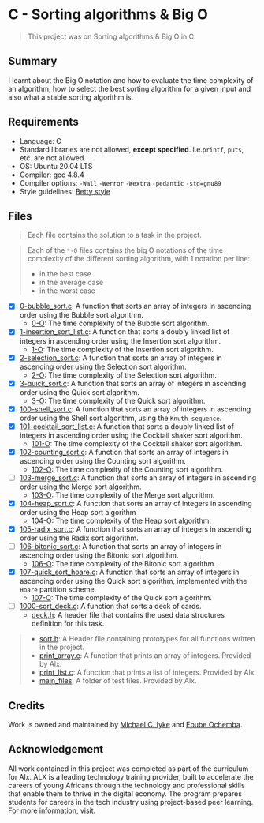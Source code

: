# C - Sorting algorithms & Big O

> This project was on Sorting algorithms & Big O in C.

## Summary

I learnt about the Big O notation and how to evaluate the time complexity of an algorithm, how to select the best sorting algorithm for a given input and also what a stable sorting algorithm is.

## Requirements

- Language: C
- Standard libraries are not allowed, **except specified**. i.e.`printf`, `puts`, etc. are not allowed.
- OS: Ubuntu 20.04 LTS
- Compiler: gcc 4.8.4
- Compiler options: `-Wall` `-Werror` `-Wextra` `-pedantic` `-std=gnu89`
- Style guidelines: [Betty style](https://github.com/holbertonschool/Betty/wiki)

## Files

> Each file contains the solution to a task in the project.

> Each of the `*-O` files contains the big O notations of the time complexity of the different sorting algorithm, with 1 notation per line:
>	- in the best case
>	- in the average case
>	- in the worst case

- [x] [0-bubble_sort.c](https://github.com/Ebube-Ochemba/sorting_algorithms/blob/master/0-bubble_sort.c): A function that sorts an array of integers in ascending order using the Bubble sort algorithm.
	- [0-O](https://github.com/Ebube-Ochemba/sorting_algorithms/blob/master/0-O): The time complexity of the Bubble sort algorithm.
- [x] [1-insertion_sort_list.c](https://github.com/Ebube-Ochemba/sorting_algorithms/blob/master/1-insertion_sort_list.c): A function that sorts a doubly linked list of integers in ascending order using the Insertion sort algorithm.
	- [1-O](https://github.com/Ebube-Ochemba/sorting_algorithms/blob/master/1-O): The time complexity of the Insertion sort algorithm.
- [x] [2-selection_sort.c](https://github.com/Ebube-Ochemba/sorting_algorithms/blob/master/2-selection_sort.c): A function that sorts an array of integers in ascending order using the Selection sort algorithm.
	- [2-O](https://github.com/Ebube-Ochemba/sorting_algorithms/blob/master/2-O): The time complexity of the Selection sort algorithm.
- [x] [3-quick_sort.c](https://github.com/Ebube-Ochemba/sorting_algorithms/blob/master/3-quick_sort.c): A function that sorts an array of integers in ascending order using the Quick sort algorithm.
	- [3-O](https://github.com/Ebube-Ochemba/sorting_algorithms/blob/master/3-O): The time complexity of the Quick sort algorithm.
- [x] [100-shell_sort.c](https://github.com/Ebube-Ochemba/sorting_algorithms/blob/master/100-shell_sort.c): A function that sorts an array of integers in ascending order using the Shell sort algorithm, using the `Knuth sequence`.
- [x] [101-cocktail_sort_list.c](https://github.com/Ebube-Ochemba/sorting_algorithms/blob/master/101-cocktail_sort_list.c): A function that sorts a doubly linked list of integers in ascending order using the Cocktail shaker sort algorithm.
	- [101-O](https://github.com/Ebube-Ochemba/sorting_algorithms/blob/master/101-O): The time complexity of the Cocktail shaker sort algorithm.
- [x] [102-counting_sort.c](https://github.com/Ebube-Ochemba/sorting_algorithms/blob/master/102-counting_sort.c): A function that sorts an array of integers in ascending order using the Counting sort algorithm.
	- [102-O](https://github.com/Ebube-Ochemba/sorting_algorithms/blob/master/102-O): The time complexity of the Counting sort algorithm.
- [ ] [103-merge_sort.c](https://github.com/Ebube-Ochemba/sorting_algorithms/blob/master/103-merge_sort.c): A function that sorts an array of integers in ascending order using the Merge sort algorithm.
	- [103-O](https://github.com/Ebube-Ochemba/sorting_algorithms/blob/master/102-O): The time complexity of the Merge sort algorithm.
- [x] [104-heap_sort.c](https://github.com/Ebube-Ochemba/sorting_algorithms/blob/master/104-heap_sort.c): A function that sorts an array of integers in ascending order using the Heap sort algorithm
	- [104-O](https://github.com/Ebube-Ochemba/sorting_algorithms/blob/master/104-O): The time complexity of the Heap sort algorithm.
- [x] [105-radix_sort.c](https://github.com/Ebube-Ochemba/sorting_algorithms/blob/master/105-radix_sort.c): A function that sorts an array of integers in ascending order using the Radix sort algorithm.
- [ ] [106-bitonic_sort.c](https://github.com/Ebube-Ochemba/sorting_algorithms/blob/master/106-bitonic_sort.c): A function that sorts an array of integers in ascending order using the Bitonic sort algorithm.
	- [106-O](https://github.com/Ebube-Ochemba/sorting_algorithms/blob/master/106-O): The time complexity of the Bitonic sort algorithm.
- [x] [107-quick_sort_hoare.c](https://github.com/Ebube-Ochemba/sorting_algorithms/blob/master/107-quick_sort_hoare.c): A function that sorts an array of integers in ascending order using the Quick sort algorithm, implemented with the `Hoare` partition scheme.
	- [107-O](https://github.com/Ebube-Ochemba/sorting_algorithms/blob/master/107-O): The time complexity of the Quick sort algorithm.
- [ ] [1000-sort_deck.c](https://github.com/Ebube-Ochemba/sorting_algorithms/blob/master/1000-sort_deck.c): A function that sorts a deck of cards.
	- [deck.h](https://github.com/Ebube-Ochemba/sorting_algorithms/blob/master/deck.h): A header file that contains the used data structures definition for this task.

> - [sort.h](https://github.com/Ebube-Ochemba/sorting_algorithms/blob/master/sort.h): A Header file containing prototypes for all functions written in the project.
> - [print_array.c](https://github.com/Ebube-Ochemba/sorting_algorithms/blob/master/print_array.c): A function that prints an array of integers. Provided by Alx.
> - [print_list.c](https://github.com/Ebube-Ochemba/sorting_algorithms/blob/master/print_list.c): A function that prints a list of integers. Provided by Alx.
> - [main_files](https://github.com/Ebube-Ochemba/sorting_algorithms/tree/master/main_files): A folder of test files. Provided by Alx.

## Credits

Work is owned and maintained by [Michael C. Iyke](https://github.com/michaeliyke) and [Ebube Ochemba](https://github.com/Ebube-Ochemba).

## Acknowledgement

All work contained in this project was completed as part of the curriculum for Alx. ALX is a leading technology training provider, built to accelerate the careers of young Africans through the technology and professional skills that enable them to thrive in the digital economy. The program prepares students for careers in the tech industry using project-based peer learning. For more information, [visit](https://www.alxafrica.com/).
